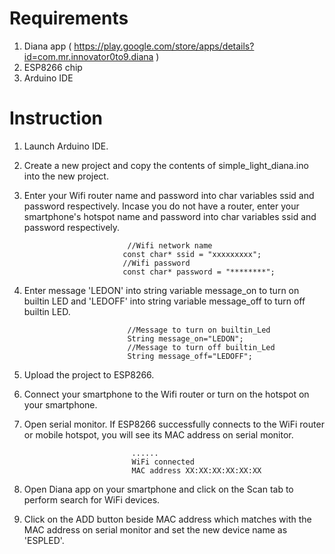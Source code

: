 # Requirements

1. Diana app ( https://play.google.com/store/apps/details?id=com.mr.innovator0to9.diana )
2. ESP8266 chip
3. Arduino IDE

# Instruction

1. Launch Arduino IDE.
2. Create a new project and copy the contents of simple_light_diana.ino into the new project.
3. Enter your Wifi router name  and password into char variables ssid and password respectively. Incase you do not have a router, enter your smartphone's hotspot name and password into char variables ssid and password respectively.

                              //Wifi network name
                             const char* ssid = "xxxxxxxxx";
                             //Wifi password
                             const char* password = "********";

4. Enter message 'LEDON' into string variable message_on to turn on builtin LED and 'LEDOFF' into string variable message_off to turn off builtin LED.

                              //Message to turn on builtin_Led
                              String message_on="LEDON";
                              //Message to turn off builtin_Led
                              String message_off="LEDOFF";
                              
5. Upload the project to ESP8266.
6. Connect your smartphone to the Wifi router or turn on the hotspot on your smartphone.
7. Open serial monitor. If ESP8266 successfully connects to the WiFi router or mobile hotspot, you will see its MAC address on serial monitor.

                               ......
                               WiFi connected
                               MAC address XX:XX:XX:XX:XX:XX
                               
8. Open Diana app on your smartphone and click on the Scan tab to perform search for WiFi devices.
9. Click on the ADD button beside MAC address which matches with the MAC address on serial monitor and set the new device name as 'ESPLED'.
